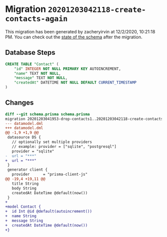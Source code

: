 # Migration `20201203042118-create-contacts-again`

This migration has been generated by zacheryirvin at 12/2/2020, 10:21:18 PM.
You can check out the [state of the schema](./schema.prisma) after the migration.

## Database Steps

```sql
CREATE TABLE "Contact" (
    "id" INTEGER NOT NULL PRIMARY KEY AUTOINCREMENT,
    "name" TEXT NOT NULL,
    "message" TEXT NOT NULL,
    "createdAt" DATETIME NOT NULL DEFAULT CURRENT_TIMESTAMP
)
```

## Changes

```diff
diff --git schema.prisma schema.prisma
migration 20201203041953-drop-contacts1..20201203042118-create-contacts-again
--- datamodel.dml
+++ datamodel.dml
@@ -1,9 +1,9 @@
 datasource DS {
   // optionally set multiple providers
   // example: provider = ["sqlite", "postgresql"]
   provider = "sqlite"
-  url = "***"
+  url = "***"
 }
 generator client {
   provider      = "prisma-client-js"
@@ -19,4 +19,11 @@
   title String
   body String
   createdAt DateTime @default(now())
 }
+
+model Contact {
+  id Int @id @default(autoincrement())
+  name String
+  message String
+  createdAt DateTime @default(now())
+}
```


